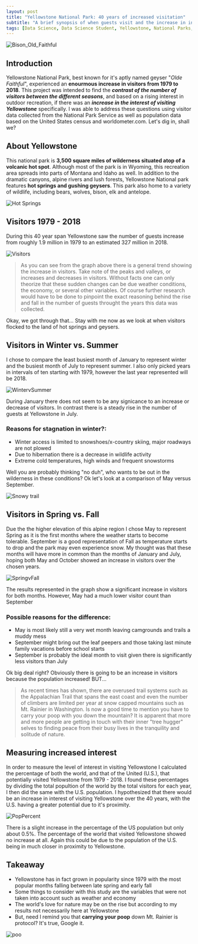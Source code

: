 ```yaml
---
layout: post
title: "Yellowstone National Park: 40 years of increased visitation"    
subtitle: "A brief synopsis of when guests visit and the increase in interest explained"
tags: [Data Science, Data Science Student, Yellowstone, National Parks, Nature, Old Faithful, Geysers, Hot Springs]
---
```


![Bison_Old_Faithful](https://i.imgur.com/dDWCWZS.jpg?1)

## Introduction  
Yellowstone National Park, best known for it's aptly named geyser "_Olde Faithful_", experienced an **enourmous increase in visitors from 1979 to 2018**. This project was intended to find the _**contrast of the number of visitors between the different seasons**_, and based on a rising interest in outdoor recreation, if there was an _**increase in the interest of visiting Yellowstone**_ specifically. I was able to address these questions using visitor data collected from the National Park Service as well as population data based on the United States census and worldometer.com. Let's dig in, shall we? 

## About Yellowstone  
This national park is **3,500 square miles of wilderness situated atop of a volcanic hot spot**. Although most of the park is in Wyoming, this recreation area spreads into parts of Montana and Idaho as well. In addition to the dramatic canyons, alpine rivers and lush forests, Yellowstone National park features **hot springs and gushing geysers**. This park also home to a variety of wildlife, including bears, wolves, bison, elk and antelope.

![Hot Springs](https://i.imgur.com/bZwvrHO.jpg?1)

## Visitors 1979 - 2018 
During this 40 year span Yellowstone saw the number of guests increase from roughly 1.9 million in 1979 to an estimated 327 million in 2018.

![Visitors](https://i.imgur.com/WJFApHc.png)

> As you can see  from the graph above there is a general trend showing the increase in visitors. Take note of the peaks and valleys, or increases and decreases in visitors. Without facts one can only theorize that these sudden changes can be due weather conditions, the economy, or several other variables. Of course further research would have to be done to pinpoint the exact reasoning behind the rise and fall in the number of guests throught the years this data was collected.  

Okay, we got through that... Stay with me now as we look at when visitors flocked to the land of hot springs and geysers. 

## Visitors in Winter vs. Summer
I chose to compare the least busiest month of January to represent winter and the busiest month of July to represent summer. I also only picked years in intervals of ten starting with 1979, however the last year represented will be 2018.   

![WintervSummer](https://i.imgur.com/kBhnz2K.png)

During January there does not seem to be any signicance to an increase or decrease of visitors. In contrast there is a steady rise in the number of guests at Yellowstone in July. 

### Reasons for stagnation in winter?:
* Winter access is limited to snowshoes/x-country skiing, major roadways are not plowed
* Due to hibernation there is a decrease in wildlife activity
* Extreme cold temperatures, high winds and frequent snowstorms

Well you are probably thinking "no duh", who wants to be out in the wilderness in these conditions? Ok let's look at a comparison of May versus September.

![Snowy trail](https://i.imgur.com/bPGir6q.jpg?1)

## Visitors in Spring vs. Fall
Due the the higher elevation of this alpine region I chose May to represent Spring as it is the first months where the weather starts to become tolerable. September is a good representation of Fall as temperature starts to drop and the park may even experience snow. My thought was that these months will have more in common than the months of January and July, hoping both May and October showed an increase in visitors over the chosen years.

![SpringvFall](https://i.imgur.com/TpwQ6EY.png)

The results represented in the graph show a significant increase in visitors for both months. However, May had a much lower visitor count than September

### Possible reasons for the difference:
* May is most likely still a very wet month leaving camgrounds and trails a muddy mess
* September might bring out the leaf peepers and those taking last minute family vacations before school starts
* September is probably the ideal month to visit given there is significantly less visitors than July

Ok big deal right? Obviously there is going to be an increase in visitors because the population increased! BUT...

>As recent times has shown, there are overused trail systems such as the Appalachian Trail that spans the east coast and even the number of climbers are limited per year at snow capped mountains such as Mt. Rainier in Washington. Is now a good time to mention you have to carry your poop with you down the mountain? It is apparent that more and more people are getting in touch with their inner "tree hugger" selves to finding peace from their busy lives in the tranquility and solitude of nature.

## Measuring increased interest
In order to measure the level of interest in visiting Yellowstone I calculated the percentage of both the world, and that of the United (U.S.), that potentially visited Yellowstone from 1979 - 2018. I found these percentages by dividing the total popultion of the world by the total visitors for each year, I then did the same with the U.S. population. I hypothesized that there would be an increase in interest of visiting Yellowstone over the 40 years, with the U.S. having a greater potential due to it's proximity.  

![PopPercent](https://i.imgur.com/1nNZqOJ.png)

There is a slight increase in the percentage of the US population but only about 0.5%. The percentage of the world that visited Yellowstone showed no increase at all. Again this could be due to the population of the U.S. being in much closer in proximity to Yellowstone. 

## Takeaway
* Yellowstone has in fact grown in popularity since 1979 with the most popular months falling between late spring and early fall
* Some things to consider with this study are the variables that were not taken into account such as weather and economy  
* The world's love for nature may be on the rise but according to my results not necessarily here at Yellowstone 
* But, need I remind you that **carrying your poop** down Mt. Rainier is protocol? It's true, Google it.

![poo](https://i.imgur.com/va0Gad1.png?1)
